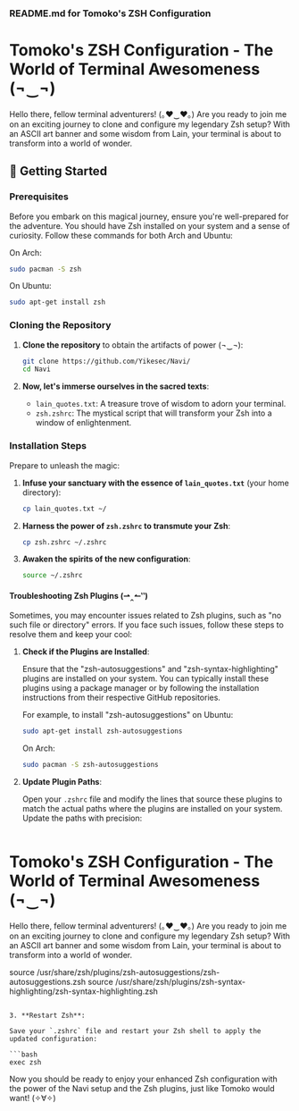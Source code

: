 ### README.md for Tomoko's ZSH Configuration

# Tomoko's ZSH Configuration - The World of Terminal Awesomeness (¬‿¬)

Hello there, fellow terminal adventurers! (｡♥‿♥｡) Are you ready to join me on an exciting journey to clone and configure my legendary Zsh setup? With an ASCII art banner and some wisdom from Lain, your terminal is about to transform into a world of wonder.

## 🚀 Getting Started

### Prerequisites

Before you embark on this magical journey, ensure you're well-prepared for the adventure. You should have Zsh installed on your system and a sense of curiosity. Follow these commands for both Arch and Ubuntu:

On Arch:

```bash
sudo pacman -S zsh
```

On Ubuntu:

```bash
sudo apt-get install zsh
```

### Cloning the Repository

1. **Clone the repository** to obtain the artifacts of power (¬‿¬):

    ```bash
    git clone https://github.com/Yikesec/Navi/
    cd Navi
    ```

2. **Now, let's immerse ourselves in the sacred texts**:

    - `lain_quotes.txt`: A treasure trove of wisdom to adorn your terminal.
    - `zsh.zshrc`: The mystical script that will transform your Zsh into a window of enlightenment.

### Installation Steps

Prepare to unleash the magic:

1. **Infuse your sanctuary with the essence of `lain_quotes.txt`** (your home directory):

    ```bash
    cp lain_quotes.txt ~/
    ```

2. **Harness the power of `zsh.zshrc` to transmute your Zsh**:

    ```bash
    cp zsh.zshrc ~/.zshrc
    ```

3. **Awaken the spirits of the new configuration**:

    ```bash
    source ~/.zshrc
    ```

#### Troubleshooting Zsh Plugins (⇀‸↼‶)

Sometimes, you may encounter issues related to Zsh plugins, such as "no such file or directory" errors. If you face such issues, follow these steps to resolve them and keep your cool:

1. **Check if the Plugins are Installed**:

   Ensure that the "zsh-autosuggestions" and "zsh-syntax-highlighting" plugins are installed on your system. You can typically install these plugins using a package manager or by following the installation instructions from their respective GitHub repositories.

   For example, to install "zsh-autosuggestions" on Ubuntu:

   ```bash
   sudo apt-get install zsh-autosuggestions
   ```

   On Arch:

   ```bash
   sudo pacman -S zsh-autosuggestions
   ```

2. **Update Plugin Paths**:

   Open your `.zshrc` file and modify the lines that source these plugins to match the actual paths where the plugins are installed on your system. Update the paths with precision:

   ```bash### README.md for Tomoko's ZSH Configuration

# Tomoko's ZSH Configuration - The World of Terminal Awesomeness (¬‿¬)

Hello there, fellow terminal adventurers! (｡♥‿♥｡) Are you ready to join me on an exciting journey to clone and configure my legendary Zsh setup? With an ASCII art banner and some wisdom from Lain, your terminal is about to transform into a world of wonder.

   source /usr/share/zsh/plugins/zsh-autosuggestions/zsh-autosuggestions.zsh
   source /usr/share/zsh/plugins/zsh-syntax-highlighting/zsh-syntax-highlighting.zsh
   ```

3. **Restart Zsh**:

   Save your `.zshrc` file and restart your Zsh shell to apply the updated configuration:

   ```bash
   exec zsh
   ```

Now you should be ready to enjoy your enhanced Zsh configuration with the power of the Navi setup and the Zsh plugins, just like Tomoko would want! (✧∀✧)
